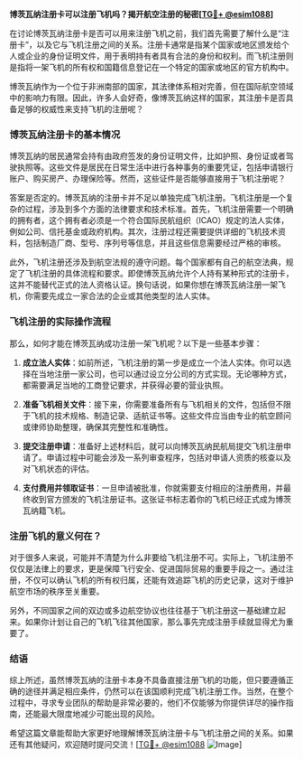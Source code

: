 **博茨瓦纳注册卡可以注册飞机吗？揭开航空注册的秘密[[TG💪+ @esim1088](https://t.me/s/esim1088)]**

在讨论博茨瓦纳注册卡是否可以用来注册飞机之前，我们首先需要了解什么是“注册卡”，以及它与飞机注册之间的关系。注册卡通常是指某个国家或地区颁发给个人或企业的身份证明文件，用于表明持有者具有合法的身份和权利。而飞机注册则是指将一架飞机的所有权和国籍信息登记在一个特定的国家或地区的官方机构中。

博茨瓦纳作为一个位于非洲南部的国家，其法律体系相对完善，但在国际航空领域中的影响力有限。因此，许多人会好奇，像博茨瓦纳这样的国家，其注册卡是否具备足够的权威性来支持飞机的注册呢？

### 博茨瓦纳注册卡的基本情况

博茨瓦纳的居民通常会持有由政府签发的身份证明文件，比如护照、身份证或者驾驶执照等。这些文件是居民在日常生活中进行各种事务的重要凭证，包括申请银行账户、购买房产、办理保险等。然而，这些证件是否能够直接用于飞机注册呢？

答案是否定的。博茨瓦纳的注册卡并不足以单独完成飞机注册。飞机注册是一个复杂的过程，涉及到多个方面的法律要求和技术标准。首先，飞机注册需要一个明确的拥有者，这个拥有者必须是一个符合国际民航组织（ICAO）规定的法人实体，例如公司、信托基金或政府机构。其次，注册过程还需要提供详细的飞机技术资料，包括制造厂商、型号、序列号等信息，并且这些信息需要经过严格的审核。

此外，飞机注册还涉及到航空法规的遵守问题。每个国家都有自己的航空法典，规定了飞机注册的具体流程和要求。即使博茨瓦纳允许个人持有某种形式的注册卡，这并不能替代正式的法人资格认证。换句话说，如果你想在博茨瓦纳注册一架飞机，你需要先成立一家合法的企业或其他类型的法人实体。

### 飞机注册的实际操作流程

那么，如何才能在博茨瓦纳成功注册一架飞机呢？以下是一些基本步骤：

1. **成立法人实体**：如前所述，飞机注册的第一步是成立一个法人实体。你可以选择在当地注册一家公司，也可以通过设立分公司的方式实现。无论哪种方式，都需要满足当地的工商登记要求，并获得必要的营业执照。

2. **准备飞机相关文件**：接下来，你需要准备所有与飞机相关的文件，包括但不限于飞机的技术规格、制造记录、适航证书等。这些文件应当由专业的航空顾问或律师协助整理，确保其完整性和准确性。

3. **提交注册申请**：准备好上述材料后，就可以向博茨瓦纳民航局提交飞机注册申请了。申请过程中可能会涉及一系列审查程序，包括对申请人资质的核查以及对飞机状态的评估。

4. **支付费用并领取证书**：一旦申请被批准，你就需要支付相应的注册费用，并最终收到官方颁发的飞机注册证书。这张证书标志着你的飞机已经正式成为博茨瓦纳籍飞机。

### 注册飞机的意义何在？

对于很多人来说，可能并不清楚为什么非要给飞机注册不可。实际上，飞机注册不仅仅是法律上的要求，更是保障飞行安全、促进国际贸易的重要手段之一。通过注册，不仅可以确认飞机的所有权归属，还能有效追踪飞机的历史记录，这对于维护航空市场的秩序至关重要。

另外，不同国家之间的双边或多边航空协议也往往基于飞机注册这一基础建立起来。如果你计划让自己的飞机飞往其他国家，那么事先完成注册手续就显得尤为重要了。

### 结语

综上所述，虽然博茨瓦纳的注册卡本身不具备直接注册飞机的功能，但只要遵循正确的途径并满足相应条件，仍然可以在该国顺利完成飞机注册工作。当然，在整个过程中，寻求专业团队的帮助是非常必要的，他们不仅能够为你提供详尽的操作指南，还能最大限度地减少可能出现的风险。

希望这篇文章能帮助大家更好地理解博茨瓦纳注册卡与飞机注册之间的关系。如果还有其他疑问，欢迎随时提问交流！[[TG💪+ @esim1088](https://t.me/s/esim1088) ![Image](https://i.postimg.cc/4NQfJmqS/Snipaste-2025-05-13-00-14-12.png)]